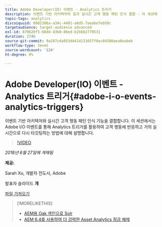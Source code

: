 ```yaml
---
title: Adobe Developer(IO) 이벤트 - Analytics 트리거
description: 이벤트 기반 아키텍처의 힘과 실시간 고객 행동 패턴 인식 결합 - 이 세션에서는 Adobe Developer(Adobe I/O) 이벤트를 통해 Analytics 트리거를 활용하여 고객 행동에 반응하고 거의 실시간으로 다시 타깃팅하는 방법에 대해 설명합니다.
topic-tags: analytics
discoiquuid: 0982386a-a34c-4401-a6d5-7aeabe7eb50c
targetaudience: target-audience advanced
exl-id: 870620f5-60dd-43b0-86ed-b2bb82779531
duration: 2746
source-git-commit: 9a297cda953d4414131657f9ac84580aea0eabeb
workflow-type: tm+mt
source-wordcount: '124'
ht-degree: 0%

---
```


# Adobe Developer(IO) 이벤트 - Analytics 트리거{#adobe-i-o-events-analytics-triggers}

이벤트 기반 아키텍처와 실시간 고객 행동 패턴 인식 기능을 결합합니다. 이 세션에서는 Adobe I/O 이벤트를 통해 Analytics 트리거를 활용하여 고객 행동에 반응하고 거의 실시간으로 다시 타깃팅하는 방법에 대해 설명합니다.

>[!VIDEO](https://video.tv.adobe.com/v/22809/?quality=9)

*2018년 6월 27일에 게재됨*

**제공:**

Sarah Xu, 개발자 전도사, Adobe

발표자 슬라이드 **개**

[파일 가져오기](assets/gems+6+27+18+adobe+io+analytics+triggers.pdf)

<!--
[Get back to the Overview](https://helpx.adobe.com/kr/experience-manager/kt/eseminars/gems/aem-index.html)
-->

>[!MORELIKETHIS]
>
>* [AEM용 Oak 색인으로 Solr](solr-as-an-oak-index-for-aem.md)
>* [AEM 6.4를 사용하여 더 강력한 Asset Analytics 잠금 해제](https://helpx.adobe.com/experience-manager/kt/eseminars/experience-insider/exp-asset-analytics-64.html)

<!-- this link is broken: >* [Getting the most out of digital interactions with AEM and Analytics](https://helpx.adobe.com/experience-manager/kt/eseminars/ask-the-expert/aem-getting-the-most-out-of-digital-interactions-with-aem-and-analytics.html) 
-->
